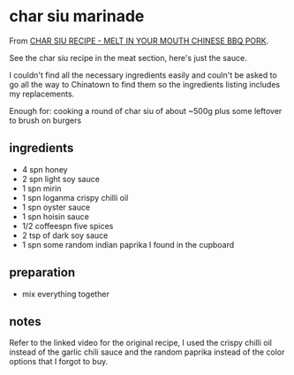 # char siu marinade

From [CHAR SIU RECIPE - MELT IN YOUR MOUTH CHINESE BBQ PORK](https://youtu.be/c0ICMcuhdPg).

See the char siu recipe in the meat section, here's just the sauce.

I couldn't find all the necessary ingredients easily and couln't be asked to go all the way to Chinatown to find them so the ingredients listing includes my replacements.

Enough for: cooking a round of char siu of about ~500g plus some leftover to brush on burgers

## ingredients

- 4 spn honey
- 2 spn light soy sauce
- 1 spn mirin
- 1 spn loganma crispy chilli oil
- 1 spn oyster sauce
- 1 spn hoisin sauce
- 1/2 coffeespn five spices
- 2 tsp of dark soy sauce
- 1 spn some random indian paprika I found in the cupboard

## preparation

- mix everything together

## notes

Refer to the linked video for the original recipe, I used the crispy chilli oil instead of the garlic chili sauce and the random paprika instead of the color options that I forgot to buy.